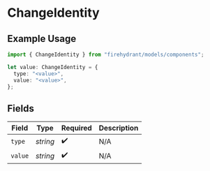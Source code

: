 # ChangeIdentity

## Example Usage

```typescript
import { ChangeIdentity } from "firehydrant/models/components";

let value: ChangeIdentity = {
  type: "<value>",
  value: "<value>",
};
```

## Fields

| Field              | Type               | Required           | Description        |
| ------------------ | ------------------ | ------------------ | ------------------ |
| `type`             | *string*           | :heavy_check_mark: | N/A                |
| `value`            | *string*           | :heavy_check_mark: | N/A                |